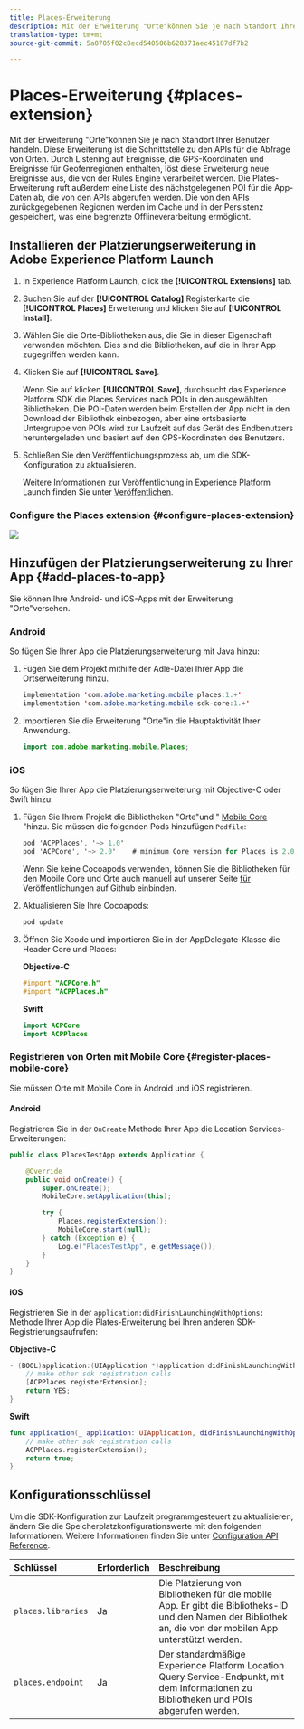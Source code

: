 ```yaml
---
title: Places-Erweiterung
description: Mit der Erweiterung "Orte"können Sie je nach Standort Ihrer Benutzer handeln.
translation-type: tm+mt
source-git-commit: 5a0705f02c8ecd540506b628371aec45107df7b2

---
```



# Places-Erweiterung {#places-extension}

Mit der Erweiterung "Orte"können Sie je nach Standort Ihrer Benutzer handeln. Diese Erweiterung ist die Schnittstelle zu den APIs für die Abfrage von Orten. Durch Listening auf Ereignisse, die GPS-Koordinaten und Ereignisse für Geofenregionen enthalten, löst diese Erweiterung neue Ereignisse aus, die von der Rules Engine verarbeitet werden. Die Plates-Erweiterung ruft außerdem eine Liste des nächstgelegenen POI für die App-Daten ab, die von den APIs abgerufen werden. Die von den APIs zurückgegebenen Regionen werden im Cache und in der Persistenz gespeichert, was eine begrenzte Offlineverarbeitung ermöglicht.

## Installieren der Platzierungserweiterung in Adobe Experience Platform Launch

1. In Experience Platform Launch, click the **[!UICONTROL Extensions]** tab.
1. Suchen Sie auf der **[!UICONTROL Catalog]** Registerkarte die **[!UICONTROL Places]** Erweiterung und klicken Sie auf **[!UICONTROL Install]**.
1. Wählen Sie die Orte-Bibliotheken aus, die Sie in dieser Eigenschaft verwenden möchten. Dies sind die Bibliotheken, auf die in Ihrer App zugegriffen werden kann.
1. Klicken Sie auf **[!UICONTROL Save]**.

   Wenn Sie auf klicken **[!UICONTROL Save]**, durchsucht das Experience Platform SDK die Places Services nach POIs in den ausgewählten Bibliotheken. Die POI-Daten werden beim Erstellen der App nicht in den Download der Bibliothek einbezogen, aber eine ortsbasierte Untergruppe von POIs wird zur Laufzeit auf das Gerät des Endbenutzers heruntergeladen und basiert auf den GPS-Koordinaten des Benutzers.

1. Schließen Sie den Veröffentlichungsprozess ab, um die SDK-Konfiguration zu aktualisieren.

   Weitere Informationen zur Veröffentlichung in Experience Platform Launch finden Sie unter [Veröffentlichen](https://docs.adobelaunch.com/launch-reference/publishing).

### Configure the Places extension {#configure-places-extension}

![](//help/assets/places-extension.png)

## Hinzufügen der Platzierungserweiterung zu Ihrer App {#add-places-to-app}

Sie können Ihre Android- und iOS-Apps mit der Erweiterung "Orte"versehen.

### Android

So fügen Sie Ihrer App die Platzierungserweiterung mit Java hinzu:

1. Fügen Sie dem Projekt mithilfe der Adle-Datei Ihrer App die Ortserweiterung hinzu.

   ```java
   implementation 'com.adobe.marketing.mobile:places:1.+'
   implementation 'com.adobe.marketing.mobile:sdk-core:1.+'
   ```

1. Importieren Sie die Erweiterung "Orte"in die Hauptaktivität Ihrer Anwendung.

   ```java
   import com.adobe.marketing.mobile.Places;
   ```


### iOS

So fügen Sie Ihrer App die Platzierungserweiterung mit Objective-C oder Swift hinzu:

1. Fügen Sie Ihrem Projekt die Bibliotheken "Orte"und " [Mobile Core](https://aep-sdks.gitbook.io/docs/using-mobile-extensions/mobile-core) "hinzu. Sie müssen die folgenden Pods hinzufügen `Podfile`:

   ```objective-c
   pod 'ACPPlaces', '~> 1.0'
   pod 'ACPCore', '~> 2.0'    # minimum Core version for Places is 2.0.3
   ```

   Wenn Sie keine Cocoapods verwenden, können Sie die Bibliotheken für den Mobile Core und Orte auch manuell auf unserer Seite [für](https://github.com/Adobe-Marketing-Cloud/acp-sdks/releases/) Veröffentlichungen auf Github einbinden.

1. Aktualisieren Sie Ihre Cocoapods:

   ```objective-c
   pod update
   ```

1. Öffnen Sie Xcode und importieren Sie in der AppDelegate-Klasse die Header Core und Places:

   **Objective-C**

   ```objective-c
   #import "ACPCore.h"
   #import "ACPPlaces.h"
   ```

   **Swift**

   ```swift
   import ACPCore
   import ACPPlaces
   ```

### Registrieren von Orten mit Mobile Core {#register-places-mobile-core}

Sie müssen Orte mit Mobile Core in Android und iOS registrieren.

#### Android

Registrieren Sie in der `OnCreate` Methode Ihrer App die Location Services-Erweiterungen:

```java
public class PlacesTestApp extends Application {

    @Override
    public void onCreate() {
        super.onCreate();
        MobileCore.setApplication(this);

        try {
            Places.registerExtension();
            MobileCore.start(null);
        } catch (Exception e) {
            Log.e("PlacesTestApp", e.getMessage());
        }
    }
}
```

#### iOS

Registrieren Sie in der `application:didFinishLaunchingWithOptions:` Methode Ihrer App die Plates-Erweiterung bei Ihren anderen SDK-Registrierungsaufrufen:

**Objective-C**

```objective-c
- (BOOL)application:(UIApplication *)application didFinishLaunchingWithOptions:(NSDictionary *)launchOptions {
    // make other sdk registration calls
    [ACPPlaces registerExtension];    
    return YES;
}
```

**Swift**

```swift
func application(_ application: UIApplication, didFinishLaunchingWithOptions launchOptions: [UIApplication.LaunchOptionsKey: Any]?) -> Bool {
    // make other sdk registration calls
    ACPPlaces.registerExtension();
    return true;
}
```

## Konfigurationsschlüssel

Um die SDK-Konfiguration zur Laufzeit programmgesteuert zu aktualisieren, ändern Sie die Speicherplatzkonfigurationswerte mit den folgenden Informationen. Weitere Informationen finden Sie unter [Configuration API Reference](https://aep-sdks.gitbook.io/docs/using-mobile-extensions/mobile-core/configuration/configuration-api-reference).

| Schlüssel | Erforderlich | Beschreibung |
| :--- | :--- | :--- |
| `places.libraries` | Ja | Die Platzierung von Bibliotheken für die mobile App. Er gibt die Bibliotheks-ID und den Namen der Bibliothek an, die von der mobilen App unterstützt werden. |
| `places.endpoint` | Ja | Der standardmäßige Experience Platform Location Query Service-Endpunkt, mit dem Informationen zu Bibliotheken und POIs abgerufen werden. |

